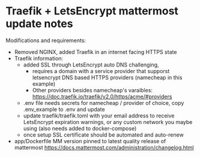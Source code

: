 # Traefik + LetsEncrypt mattermost update notes

Modifications and requirements:
 - Removed NGINX, added Traefik in an internet facing HTTPS state
 - Traefik information:
     - added SSL through LetsEncrypt auto DNS challenging, 
       - requires a domain with a service provider that supporst letsencrypt DNS based HTTPS providers (namecheap in this example)
       - Other providers besides namecheap's varaibles: https://doc.traefik.io/traefik/v2.0/https/acme/#providers
     - .env file needs secrets for namecheap / provider of choice, copy .env_example to .env and update
     - update traefik/traefik.toml with your email address to receive LetsEncrypt expiration warnings, or any custom network you maybe using (also needs added to docker-compose)
     - once setup SSL certificate should be automated and auto-renew
 - app/Dockerfile MM version pinned to latest quality release of mattermost https://docs.mattermost.com/administration/changelog.html
